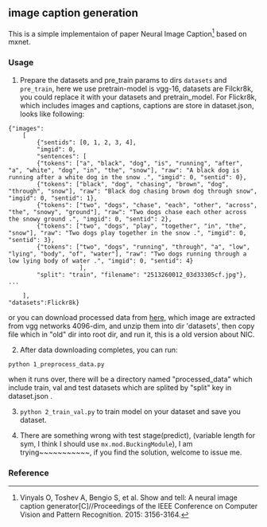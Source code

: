 ## image caption generation  

This is a simple implementaion of paper Neural Image Caption[^1] based on mxnet.  

### Usage  

1. Prepare the datasets and pre_train params to dirs `datasets` and `pre_train`, here we use pretrain-model is vgg-16, datasets are Filckr8k, you could replace it with your datasets and pretrain_model. For Flickr8k, which includes images and captions, captions are store in dataset.json, looks like following:  
```
{"images": 
    [
        {"sentids": [0, 1, 2, 3, 4], 
        "imgid": 0, 
        "sentences": [
        {"tokens": ["a", "black", "dog", "is", "running", "after", "a", "white", "dog", "in", "the", "snow"], "raw": "A black dog is running after a white dog in the snow .", "imgid": 0, "sentid": 0}, 
        {"tokens": ["black", "dog", "chasing", "brown", "dog", "through", "snow"], "raw": "Black dog chasing brown dog through snow", "imgid": 0, "sentid": 1}, 
        {"tokens": ["two", "dogs", "chase", "each", "other", "across", "the", "snowy", "ground"], "raw": "Two dogs chase each other across the snowy ground .", "imgid": 0, "sentid": 2}, 
        {"tokens": ["two", "dogs", "play", "together", "in", "the", "snow"], "raw": "Two dogs play together in the snow .", "imgid": 0, "sentid": 3}, 
        {"tokens": ["two", "dogs", "running", "through", "a", "low", "lying", "body", "of", "water"], "raw": "Two dogs running through a low lying body of water .", "imgid": 0, "sentid": 4}
                    ], 
        "split": "train", "filename": "2513260012_03d33305cf.jpg"}, ...
    
    ],
"datasets":Flickr8k}
```
or you can download processed data from [here](http://cs.stanford.edu/people/karpathy/deepimagesent/), which image are extracted from vgg networks 4096-dim, and unzip them into dir 'datasets',
then copy file which in "old" dir into root dir, and run it, this is a old version about NIC.  


2. After data downloading completes, you can run:  
```
python 1_preprocess_data.py
```
when it runs over, there will be a directory named "processed_data" which include train, val and test datasets which are splited by "split" key in dataset.json .

3. `python 2_train_val.py` to train model on your dataset and save you dataset.  

4. There are something wrong with test stage(predict), (variable length for sym, I think I should use `mx.mod.BuckingModule`), I am trying~~~~~~~~~~~, if you find the solution, welcome to
issue me.

### Reference  
[^1]: Vinyals O, Toshev A, Bengio S, et al. Show and tell: A neural image caption generator[C]//Proceedings of the IEEE Conference on Computer Vision and Pattern Recognition. 2015: 3156-3164.

